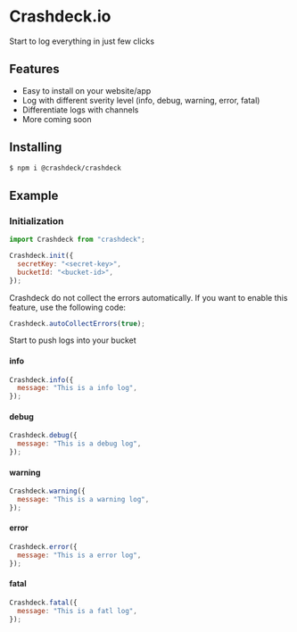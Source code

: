 # Crashdeck.io

Start to log everything in just few clicks

## Features

- Easy to install on your website/app
- Log with different sverity level (info, debug, warning, error, fatal)
- Differentiate logs with channels
- More coming soon

## Installing

```bash
$ npm i @crashdeck/crashdeck
```

## Example

### Initialization

```js
import Crashdeck from "crashdeck";

Crashdeck.init({
  secretKey: "<secret-key>",
  bucketId: "<bucket-id>",
});
```

Crashdeck do not collect the errors automatically. If you want to enable this feature, use the following code:

```js
Crashdeck.autoCollectErrors(true);
```

Start to push logs into your bucket

#### info

```js
Crashdeck.info({
  message: "This is a info log",
});
```

#### debug

```js
Crashdeck.debug({
  message: "This is a debug log",
});
```

#### warning

```js
Crashdeck.warning({
  message: "This is a warning log",
});
```

#### error

```js
Crashdeck.error({
  message: "This is a error log",
});
```

#### fatal

```js
Crashdeck.fatal({
  message: "This is a fatl log",
});
```
